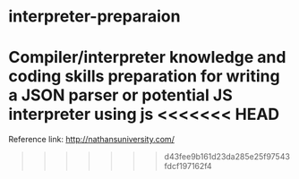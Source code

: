 # interpreter-preparaion

Compiler/interpreter knowledge and coding skills preparation for writing
a JSON parser or potential JS interpreter using js
<<<<<<< HEAD
=======

Reference link: 
http://nathansuniversity.com/
>>>>>>> d43fee9b161d23da285e25f97543fdcf197162f4
